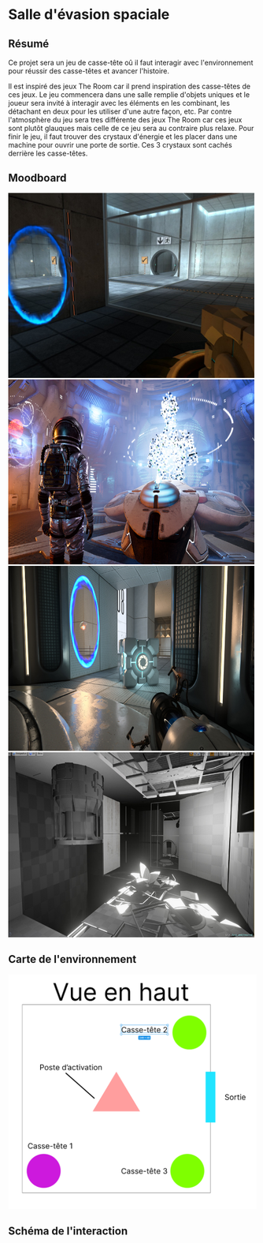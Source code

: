 # Salle d'évasion spaciale

## Résumé

Ce projet sera un jeu de casse-tête oû il faut interagir avec l'environnement pour réussir des casse-têtes et avancer l'histoire.

Il est inspiré des jeux The Room car il prend inspiration des casse-têtes de ces jeux.
Le jeu commencera dans une salle remplie d'objets uniques et le joueur sera invité à interagir avec les éléments en les combinant, les détachant en deux pour les utiliser d'une autre façon, etc.
Par contre l'atmosphère du jeu sera tres différente des jeux The Room car ces jeux sont plutôt glauques mais celle de ce jeu sera au contraire plus relaxe.
Pour finir le jeu, il faut trouver des crystaux d'énergie et les placer dans une machine pour ouvrir une porte de sortie. Ces 3 crystaux sont cachés derrière les casse-têtes.

## Moodboard

<img src="medias/ss_3164c436ce7708dcf0f46bb4569e7f7b83ccb01e.1920x1080.jpg" style="width: 500px;"></img>
<img src="medias/ss_eb9d1821f0f97b77d30c843ffb9ceb2ac7d91995.1920x1080.jpg" style="width: 500px; height: 375px"></img>
<img src="medias/ss_b424e267490caf252513b4acb60f8445fc6993dc.1920x1080.jpg" style="width: 500px; height: 375px"></img>
<img src="medias/etienne-trudeau-1.jpg" style="width: 500px; height: 375px"></img>





## Carte de l'environnement

<img src="medias/Capture d’écran 2023-10-24 073940.png"></img>


## Schéma de l'interaction
